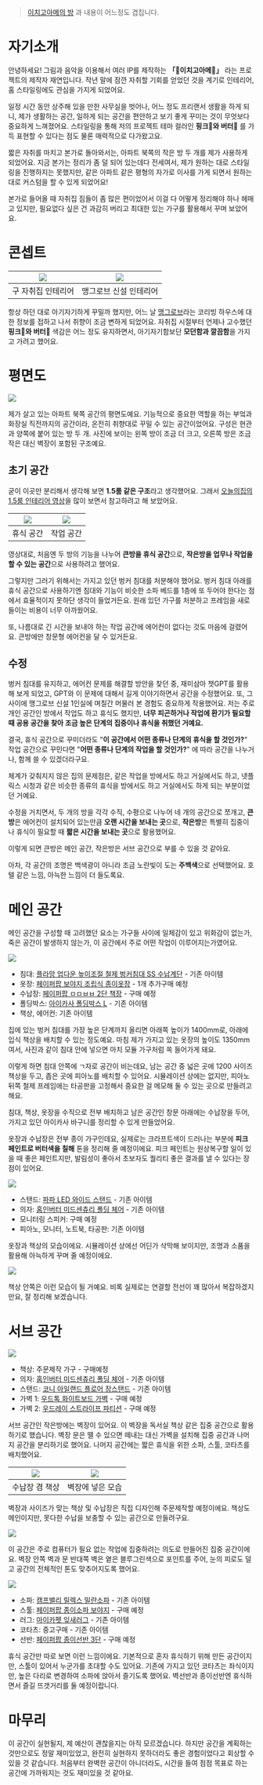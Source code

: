 > [이치고아메의 방](https://i.chigoa.me/?p=rooms) 과 내용이 어느정도 겹칩니다.

# 자기소개

안녕하세요! 그림과 음악을 이용해서 여러 IP를 제작하는 **「🍓이치고아메🍰」** 라는 프로젝트의 제작자 재연입니다. 작년 말에 잠깐 자취할 기회를 얻었던 것을 계기로 인테리어, 홈 스타일링에도 관심을 가지게 되었어요.

일정 시간 동안 상주해 있을 만한 사무실을 벗어나, 어느 정도 프리랜서 생활을 하게 되니, 제가 생활하는 공간, 일하게 되는 공간을 편안하고 보기 좋게 꾸미는 것이 무엇보다 중요하게 느껴졌어요. 스타일링을 통해 저의 프로젝트 테마 컬러인 **핑크🩷와 버터💛** 를 가득 표현할 수 있다는 점도 물론 매력적으로 다가왔고요.

짧은 자취를 마치고 본가로 돌아와서는, 아파트 북쪽의 작은 방 두 개를 제가 사용하게 되었어요. 지금 본가는 정리가 좀 덜 되어 있는데다 전세여서, 제가 원하는 대로 스타일링을 진행하지는 못했지만, 같은 아파트 같은 평형의 자가로 이사를 가게 되면서 원하는 대로 커스텀을 할 수 있게 되었어요!

본가로 들어올 때 자취집 짐들이 좀 많은 편이었어서 이걸 다 어떻게 정리해야 하나 헤매고 있지만, 필요없다 싶은 건 과감히 버리고 최대한 있는 가구를 활용해서 꾸며 보았어요.

# 콘셉트

|![](https://image.ohou.se/i/bucketplace-v2-development/uploads/cards/snapshots/170678475835723839.jpeg?w=1440)| ![](https://mangrove.city/wp-content/uploads/2021/04/20210722_073137.jpg) |
|---|---|
| <center>구 자취집 인테리어</center> | <center>맹그로브 신설 인테리어</center> |

항상 하던 대로 아기자기하게 꾸밀까 했지만, 어느 날 [맹그로브](https://mangrove.city/)라는 코리빙 하우스에 대한 정보를 접하고 나서 취향이 조금 변하게 되었어요. 자취집 시절부터 언제나 고수했던 **핑크🩷와 버터💛** 색감은 어느 정도 유지하면서, 아기자기함보단 **모던함과 깔끔함**을 가지고 가려고 했어요.

# 평면도

![](./assets/blog/1_floor.png)

제가 살고 있는 아파트 북쪽 공간의 평면도예요. 기능적으로 중요한 역할을 하는 부엌과 화장실 직전까지의 공간이라, 온전히 취향대로 꾸밀 수 있는 공간이었어요. 구성은 현관과 양쪽에 붙어 있는 방 두 개. 사진에 보이는 왼쪽 방이 조금 더 크고, 오른쪽 방은 조금 작은 대신 벽장이 포함된 구조예요.

## 초기 공간

굳이 이곳만 분리해서 생각해 보면 **1.5룸 같은 구조**라고 생각했어요. 그래서 [오늘의집의 1.5룸 인테리어 영상](https://www.youtube.com/watch?v=HJXZEMM1qwM)을 많이 보면서 참고하려고 해 보았어요.

| ![](./assets/blog/old_room_1.png) | ![](./assets/blog/old_room_2.png) |
|---|---|
| <center>휴식 공간</center> | <center>작업 공간</center> |

영상대로, 처음엔 두 방의 기능을 나누어 **큰방을 휴식 공간**으로, **작은방을 업무나 작업을 할 수 있는 공간**으로 사용하려고 했어요.

그렇지만 그러기 위해서는 가지고 있던 벙커 침대를 처분해야 했어요. 벙커 침대 아래를 휴식 공간으로 사용하기엔 침대와 기능이 비슷한 소파 베드를 1층에 또 두어야 한다는 점에서 효율적이지 못하단 생각이 들었거든요. 원래 있던 가구를 처분하고 프레임을 새로 들이는 비용이 너무 아까웠어요.

또, 나름대로 긴 시간을 보내야 하는 작업 공간에 에어컨이 없다는 것도 마음에 걸렸어요. 큰방에만 창문형 에어컨을 달 수 있거든요.

## 수정

벙커 침대를 유지하고, 에어컨 문제를 해결할 방안을 찾던 중, 재미삼아 챗GPT를 활용해 보게 되었고, GPT와 이 문제에 대해서 길게 이야기하면서 공간을 수정했어요. 또, 그 사이에 맹그로브 신설 1인실에 며칠간 머물러 본 경험도 중요하게 작용했어요. 저는 주로 개인 공간인 방에서 작업도 하고 휴식도 했지만, **너무 피곤하거나 작업에 환기가 필요할 때 공용 공간을 찾아 조금 높은 단계의 집중이나 휴식을 취했던 거예요.**

결국, 휴식 공간으로 꾸미더라도 "**이 공간에서 어떤 종류나 단계의 휴식을 할 것인가?**" 작업 공간으로 꾸민다면 "**어떤 종류나 단계의 작업을 할 것인가?**" 에 따라 공간을 나누거나, 함께 쓸 수 있겠더라구요.

체계가 갖춰지지 않은 집의 문제점은, 같은 작업을 방에서도 하고 거실에서도 하고, 넷플릭스 시청과 같은 비슷한 종류의 휴식을 방에서도 하고 거실에서도 하게 되는 부분이었던 거예요.

수정을 거치면서, 두 개의 방을 각각 수직, 수평으로 나누어 네 개의 공간으로 쪼개고, **큰방**은 에어컨이 설치되어 있는만큼 **오랜 시간을 보내는 곳**으로, **작은방**은 특별히 집중이나 휴식이 필요할 때 **짧은 시간을 보내는 곳**으로 활용했어요.

이렇게 되면 큰방은 메인 공간, 작은방은 서브 공간으로 부를 수 있을 것 같아요.

아차, 각 공간의 조명은 백색광이 아니라 조금 노란빛이 도는 **주백색**으로 선택했어요. 호텔 같은 느낌, 아늑한 느낌이 더 들도록요.

# 메인 공간

메인 공간을 구성할 때 고려했던 요소는 가구들 사이에 일체감이 있고 위화감이 없는가, 죽은 공간이 발생하지 않는가, 이 공간에서 주로 어떤 작업이 이루어지는가였어요.

![](./assets/blog/2_1_front.png)

* 침대: [플라망 업다운 높이조절 철제 벙커침대 SS 수납계단](https://ohou.se/productions/412593/selling) - 기존 아이템
* 옷장: [페이퍼팝 보야지 조립식 종이옷장](https://ohou.se/productions/1946467/selling) - 1개 추가구매 예정
* 수납장: [페이퍼팝 ㅁㅁㅂㅂ 2단 책장](https://ohou.se/productions/48256/selling) - 구매 예정
* 폴딩박스: [아이카사 폴딩박스 L](https://ohou.se/productions/59666/selling) - 기존 아이템
* 책상, 에어컨: 기존 아이템

집에 있는 벙커 침대를 가장 높은 단계까지 올리면 아래쪽 높이가 1400mm로, 아래에 입식 책상을 배치할 수 있는 정도예요. 마침 제가 가지고 있는 옷장의 높이도 1350mm여서, 사진과 같이 침대 안에 넣으면 마치 모듈 가구처럼 쏙 들어가게 돼요.

이렇게 하면 침대 안쪽에 ㄱ자로 공간이 비는데요, 남는 공간 중 넓은 곳에 1200 사이즈 책상을 두고, 좁은 곳에 피아노를 배치할 수 있어요. 시뮬레이션 상에는 없지만, 피아노 뒤쪽 철제 프레임에는 타공판을 고정해서 중요한 걸 메모해 둘 수 있는 곳으로 만들려고 해요.

침대, 책상, 옷장을 수직으로 전부 배치하고 남은 공간인 창문 아래에는 수납장을 두어, 가지고 있던 아이카사 바구니를 정리할 수 있게 만들었어요.

옷장과 수납장은 전부 종이 가구인데요, 실제로는 크라프트색이 드러나는 부분에 **피크 페인트로 버터색을 칠해** 톤을 정리해 줄 예정이에요. 피크 페인트는 원상복구할 일이 있을 때 좋은 페인트지만, 발림성이 좋아서 초보자도 퀄리티 좋은 결과를 낼 수 있다는 장점이 있어요.

![](./assets/blog/3_1_inside.png)

* 스탠드: [파파 LED 와이드 스탠드](https://ohou.se/productions/112197/selling) - 기존 아이템
* 의자: [홈인버터 미드센츄리 폴딩 체어](https://ohou.se/productions/2515017/selling) - 기존 아이템
* 모니터링 스피커: 구매 예정
* 피아노, 모니터, 노트북, 타공판: 기존 아이템

옷장과 책상의 모습이에요. 시뮬레이션 상에선 어딘가 삭막해 보이지만, 조명과 소품을 활용해 아늑하게 꾸며 줄 예정이에요.

![](./assets/blog/4_1_desk.png)

책상 안쪽은 이런 모습이 될 거예요. 비록 실제로는 연결할 전선이 꽤 많아서 복잡하겠지만요, 잘 정리해 보겠습니다.

# 서브 공간

![](./assets/blog/5_2_front.png)

* 책상: 주문제작 가구 - 구매예정
* 의자: [홈인버터 미드센츄리 폴딩 체어](https://ohou.se/productions/2515017/selling) - 기존 아이템
* 스탠드: [코니 아일랜드 플로어 장스탠드](https://ohou.se/productions/48896/selling) - 기존 아이템
* 가벽 1: [우드톡 화이트보드 가벽](https://ohou.se/productions/1441065/selling) - 구매 예정
* 가벽 2: [우드레이 스트라이프 파티션](https://ohou.se/productions/150395/selling) - 구매 예정

서브 공간인 작은방에는 벽장이 있어요. 이 벽장을 독서실 책상 같은 집중 공간으로 활용하기로 했습니다. 벽장 문은 뗄 수 있으면 떼내는 대신 가벽을 설치해 집중 공간과 나머지 공간을 분리하기로 했어요. 나머지 공간에는 짧은 휴식을 위한 소파, 스툴, 코타츠를 배치했어요.

| ![](https://for.stella.place/D1/3e890144-5d80-4be9-99c3-5c79b0f4f90f.webp) | ![](https://for.stella.place/D1/5dced619-569a-4a08-8422-0269489072eb.webp) |
|---|---|
| <center>수납장 겸 책상</center> | <center>벽장에 넣은 모습</center> |

벽장과 사이즈가 맞는 책상 및 수납장은 직접 디자인해 주문제작할 예정이에요. 책상도 메인이지만, 못다한 수납을 보충할 수 있는 공간으로 만들려구요.

![](./assets/blog/7_2_desk.png)

이 공간은 주로 컴퓨터가 필요 없는 작업에 집중하려는 의도로 만들어진 집중 공간이에요. 벽장 안쪽 벽과 문 반대쪽 벽은 옅은 블루그린색으로 포인트를 주어, 눈의 피로도 덜고 공간의 전체적인 톤도 맞추어지도록 했어요.

![](./assets/blog/6_2_inside.png)

* 소파: [캠프밸리 릴렉스 밀란소파](https://ohou.se/productions/674320/selling) - 기존 아이템
* 스툴: [페이퍼팝 종이소파 보야지](https://paperpop.co.kr/product/%EC%A2%85%EC%9D%B4%EC%86%8C%ED%8C%8C-%EB%B3%B4%EC%95%BC%EC%A7%80/163/) - 구매 예정
* 러그: [마이카펫 잎새러그](https://ohou.se/productions/786027/selling) - 기존 아이템
* 코타츠: 중고구매 - 기존 아이템
* 선반: [페이퍼팝 종이선반 3단](https://ohou.se/productions/2121754/selling) - 구매 예정

휴식 공간만 따로 보면 이런 느낌이에요. 기본적으로 혼자 휴식하기 위해 만든 공간이지만, 스툴이 있어서 누군가를 초대할 수도 있어요. 기존에 가지고 있던 코타츠는 좌식이지만, 높은 다리로 변경하여 소파에 앉아서 즐기도록 했어요. 벽선반과 종이선반엔 휴식하면서 즐길 뜨갯거리를 둘 예정이랍니다.

# 마무리

이 공간이 실현될지, 제 예산이 괜찮을지는 아직 모르겠습니다. 하지만 공간을 계획하는 것만으로도 정말 재미있었고, 완전히 실현하지 못하더라도 좋은 경험이었다고 회상할 수 있을 것 같습니다. 처음부터 완벽한 공간이 아니더라도, 시간을 들여 점점 목표로 하는 공간에 가까워지는 것도 재미있을 것 같아요.